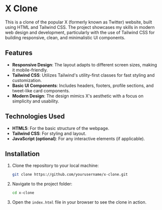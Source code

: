 # X Clone

This is a clone of the popular X (formerly known as Twitter) website, built using HTML and Tailwind CSS. The project showcases my skills in modern web design and development, particularly with the use of Tailwind CSS for building responsive, clean, and minimalistic UI components.

## Features

- **Responsive Design**: The layout adapts to different screen sizes, making it mobile-friendly.
- **Tailwind CSS**: Utilizes Tailwind's utility-first classes for fast styling and customization.
- **Basic UI Components**: Includes headers, footers, profile sections, and tweet-like card components.
- **Modern Design**: The design mimics X's aesthetic with a focus on simplicity and usability.

## Technologies Used

- **HTML5**: For the basic structure of the webpage.
- **Tailwind CSS**: For styling and layout.
- **JavaScript (optional)**: For any interactive elements (if applicable).

## Installation

1. Clone the repository to your local machine:
   ```bash
   git clone https://github.com/yourusername/x-clone.git
2. Navigate to the project folder:
   ```bash
   cd x-clone
3. Open the `index.html` file in your browser to see the clone in action.

